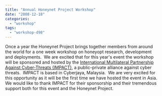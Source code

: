 ```yaml
---
title: "Annual Honeynet Project Workshop"
date: "2008-12-18"
categories: 
  - "workshop"
tags: 
  - "workshop-d98"
---
```


Once a year the Honeynet Project brings together members from around the world for a one week workshop on honeyopt research, development and deployments.  We are excited that for this year's event the workshop will be sponsored and hosted by the [International Multilateral Partnership Against Cyber-Threats (IMPACT)](http://www.impact-alliance.org), a public-private alliance against cyber threats.  IMPACT is based in Cyberjaya, Malaysia.  We are very excited for this opportunity as it will be the first time we have hosted the event in Asia.  We would like to thank IMPACT for their sponsorship and their tremendous support both for this event and the Honeynet Project.
